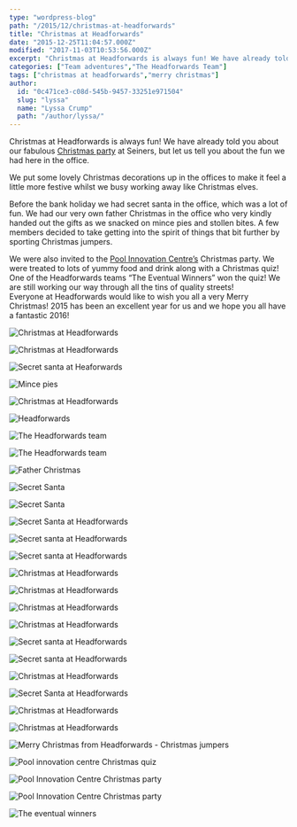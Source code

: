 ```yaml
---
type: "wordpress-blog"
path: "/2015/12/christmas-at-headforwards"
title: "Christmas at Headforwards"
date: "2015-12-25T11:04:57.000Z"
modified: "2017-11-03T10:53:56.000Z"
excerpt: "Christmas at Headforwards is always fun! We have already told you about our fabulous Christmas party at Seiners, but let us tell you about the fun we had here in the office. We put some lovely Christmas decorations up in the offices to make it feel a little more festive whilst we busy working away …"
categories: ["Team adventures","The Headforwards Team"]
tags: ["christmas at headforwards","merry christmas"]
author:
  id: "0c471ce3-c08d-545b-9457-33251e971504"
  slug: "lyssa"
  name: "Lyssa Crump"
  path: "/author/lyssa/"
---
```

Christmas at Headforwards is always fun! We have already told you about our fabulous [Christmas party](http://www.headforwards.com/2015/12/headforwards-christmas-party-2015/) at Seiners, but let us tell you about the fun we had here in the office.

We put some lovely Christmas decorations up in the offices to make it feel a little more festive whilst we busy working away like Christmas elves.

Before the bank holiday we had secret santa in the office, which was a lot of fun. We had our very own father Christmas in the office who very kindly handed out the gifts as we snacked on mince pies and stollen bites. A few members decided to take getting into the spirit of things that bit further by sporting Christmas jumpers.

We were also invited to the [Pool Innovation Centre’s](http://www.cornwallinnovation.co.uk/pool-innovation-centre) Christmas party. We were treated to lots of yummy food and drink along with a Christmas quiz! One of the Headforwards teams “The Eventual Winners” won the quiz! We are still working our way through all the tins of quality streets!  
Everyone at Headforwards would like to wish you all a very Merry Christmas! 2015 has been an excellent year for us and we hope you all have a fantastic 2016!


<section class="gallery">


![Christmas at Headforwards ](/wp-content/uploads/2015/12/EGObYfo2fvIxX8xJ7YscBj6yVvB0UPkhUvDpvnQeZP4.jpeg)

![Christmas at Headforwards ](/wp-content/uploads/2015/12/EVr0uJvdJacuWMoezgRgn17FCJj_5FoIpdDgeQk-tDc.jpeg)

![Secret santa at Heaforwards ](/wp-content/uploads/2015/12/12377918_972377316168565_8752150303379535941_o.jpg)

![Mince pies](/wp-content/uploads/2015/12/12366355_972497136156583_456466883778746471_n.jpg)

![Christmas at Headforwards ](/wp-content/uploads/2015/12/Father-christmas-at-Headforwards-.png)

![Headforwards ](/wp-content/uploads/2015/12/12360066_972497129489917_8193750410814827524_n.jpg)

![The Headforwards team ](/wp-content/uploads/2015/12/12390973_972497392823224_6508818984102292667_n.jpg)

![The Headforwards team ](/wp-content/uploads/2015/12/10366320_972497236156573_4260451653051747212_n.jpg)

![Father Christmas ](/wp-content/uploads/2015/12/1456504_972497252823238_1495904909592794156_n.jpg)

![Secret Santa ](/wp-content/uploads/2015/12/12360309_972497249489905_7811951737523207210_n.jpg)

![Secret Santa](/wp-content/uploads/2015/12/12321605_972497362823227_8435584319186212973_n.jpg)

![Secret Santa at Headforwards ](/wp-content/uploads/2015/12/12390973_972497392823224_6508818984102292667_n-1.jpg)

![Secret santa at Headforwards](/wp-content/uploads/2015/12/12321609_972497502823213_1619383296983202137_n.jpg)

![Secret santa at Headforwards ](/wp-content/uploads/2015/12/10403493_972497506156546_3836363521989114644_n.jpg)

![Christmas at Headforwards ](/wp-content/uploads/2015/12/1928335_972497512823212_1469946973703066672_n.jpg)

![Christmas at Headforwards ](/wp-content/uploads/2015/12/1923765_972497712823192_5094388605201162780_n.jpg)

![Christmas at Headforwards ](/wp-content/uploads/2015/12/12392063_972497722823191_5864835509111177800_n.jpg)

![Christmas at Headforwards ](/wp-content/uploads/2015/12/12376565_972497812823182_7797016460302799629_n.jpg)

![Secret santa at Headforwards ](/wp-content/uploads/2015/12/12376757_972497819489848_1287660327626370845_n.jpg)

![Secret santa at Headforwards ](/wp-content/uploads/2015/12/1238855_972497816156515_8065547254183575084_n.jpg)

![Christmas at Headforwards ](/wp-content/uploads/2015/12/12376718_972497946156502_6372696685573839606_n.jpg)

![Secret Santa at Headforwards](/wp-content/uploads/2015/12/12348024_972497929489837_3585328013362389948_n.jpg)

![Christmas at Headforwards ](/wp-content/uploads/2015/12/182919_972497912823172_8300830359602382512_n.jpg)

![Christmas at Headforwards ](/wp-content/uploads/2015/12/10246390_972498016156495_2080901399499102245_n.jpg)

![Merry Christmas from Headforwards - Christmas jumpers](/wp-content/uploads/2015/12/554839_972391132833850_1311073040643271858_n.jpg)

![Pool innovation centre Christmas quiz](/wp-content/uploads/2015/12/12390875_10153828686473200_6008972320316252411_n.jpg)

![Pool Innovation Centre Christmas party](/wp-content/uploads/2015/12/12390855_10153828686468200_7015127156747591540_n.jpg)

![Pool Innovation Centre Christmas party](/wp-content/uploads/2015/12/12375138_10153828686373200_9015113784181926140_o.jpg)

![The eventual winners ](/wp-content/uploads/2015/12/12347676_10153829515698200_3437848520711436848_n.jpg)

</section>


